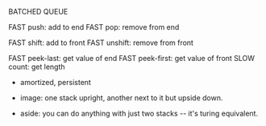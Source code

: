 BATCHED QUEUE

FAST push: add to end
FAST pop: remove from end

FAST shift: add to front
FAST unshift: remove from front

FAST peek-last: get value of end
FAST peek-first: get value of front
SLOW count: get length

* amortized, persistent

- image: one stack upright, another next to it but upside down.

- aside: you can do anything with just two stacks -- it's turing equivalent. 
